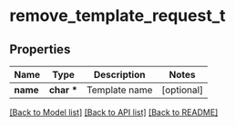 # remove_template_request_t

## Properties
Name | Type | Description | Notes
------------ | ------------- | ------------- | -------------
**name** | **char \*** | Template name | [optional] 

[[Back to Model list]](../README.md#documentation-for-models) [[Back to API list]](../README.md#documentation-for-api-endpoints) [[Back to README]](../README.md)


